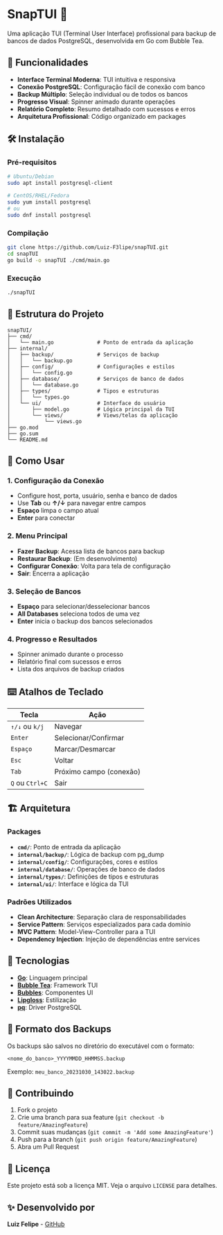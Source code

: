 # SnapTUI 📸

Uma aplicação TUI (Terminal User Interface) profissional para backup de bancos de dados PostgreSQL, desenvolvida em Go com Bubble Tea.

## 🚀 Funcionalidades

- **Interface Terminal Moderna**: TUI intuitiva e responsiva
- **Conexão PostgreSQL**: Configuração fácil de conexão com banco
- **Backup Múltiplo**: Seleção individual ou de todos os bancos
- **Progresso Visual**: Spinner animado durante operações
- **Relatório Completo**: Resumo detalhado com sucessos e erros
- **Arquitetura Profissional**: Código organizado em packages

## 🛠️ Instalação

### Pré-requisitos

```bash
# Ubuntu/Debian
sudo apt install postgresql-client

# CentOS/RHEL/Fedora
sudo yum install postgresql
# ou
sudo dnf install postgresql
```

### Compilação

```bash
git clone https://github.com/Luiz-F3lipe/snapTUI.git
cd snapTUI
go build -o snapTUI ./cmd/main.go
```

### Execução

```bash
./snapTUI
```

## 📁 Estrutura do Projeto

```
snapTUI/
├── cmd/
│   └── main.go              # Ponto de entrada da aplicação
├── internal/
│   ├── backup/              # Serviços de backup
│   │   └── backup.go
│   ├── config/              # Configurações e estilos
│   │   └── config.go
│   ├── database/            # Serviços de banco de dados
│   │   └── database.go
│   ├── types/               # Tipos e estruturas
│   │   └── types.go
│   └── ui/                  # Interface do usuário
│       ├── model.go         # Lógica principal da TUI
│       └── views/           # Views/telas da aplicação
│           └── views.go
├── go.mod
├── go.sum
└── README.md
```

## 🎯 Como Usar

### 1. Configuração da Conexão
- Configure host, porta, usuário, senha e banco de dados
- Use **Tab** ou **↑/↓** para navegar entre campos
- **Espaço** limpa o campo atual
- **Enter** para conectar

### 2. Menu Principal
- **Fazer Backup**: Acessa lista de bancos para backup
- **Restaurar Backup**: (Em desenvolvimento)
- **Configurar Conexão**: Volta para tela de configuração
- **Sair**: Encerra a aplicação

### 3. Seleção de Bancos
- **Espaço** para selecionar/desselecionar bancos
- **All Databases** seleciona todos de uma vez
- **Enter** inicia o backup dos bancos selecionados

### 4. Progresso e Resultados
- Spinner animado durante o processo
- Relatório final com sucessos e erros
- Lista dos arquivos de backup criados

## ⌨️ Atalhos de Teclado

| Tecla | Ação |
|-------|------|
| `↑/↓` ou `k/j` | Navegar |
| `Enter` | Selecionar/Confirmar |
| `Espaço` | Marcar/Desmarcar |
| `Esc` | Voltar |
| `Tab` | Próximo campo (conexão) |
| `Q` ou `Ctrl+C` | Sair |

## 🏗️ Arquitetura

### Packages

- **`cmd/`**: Ponto de entrada da aplicação
- **`internal/backup/`**: Lógica de backup com pg_dump
- **`internal/config/`**: Configurações, cores e estilos
- **`internal/database/`**: Operações de banco de dados
- **`internal/types/`**: Definições de tipos e estruturas
- **`internal/ui/`**: Interface e lógica da TUI

### Padrões Utilizados

- **Clean Architecture**: Separação clara de responsabilidades
- **Service Pattern**: Serviços especializados para cada domínio
- **MVC Pattern**: Model-View-Controller para a TUI
- **Dependency Injection**: Injeção de dependências entre services

## 🔧 Tecnologias

- **[Go](https://golang.org/)**: Linguagem principal
- **[Bubble Tea](https://github.com/charmbracelet/bubbletea)**: Framework TUI
- **[Bubbles](https://github.com/charmbracelet/bubbles)**: Componentes UI
- **[Lipgloss](https://github.com/charmbracelet/lipgloss)**: Estilização
- **[pq](https://github.com/lib/pq)**: Driver PostgreSQL

## 📝 Formato dos Backups

Os backups são salvos no diretório do executável com o formato:
```
<nome_do_banco>_YYYYMMDD_HHMMSS.backup
```

Exemplo: `meu_banco_20231030_143022.backup`

## 🤝 Contribuindo

1. Fork o projeto
2. Crie uma branch para sua feature (`git checkout -b feature/AmazingFeature`)
3. Commit suas mudanças (`git commit -m 'Add some AmazingFeature'`)
4. Push para a branch (`git push origin feature/AmazingFeature`)
5. Abra um Pull Request

## 📄 Licença

Este projeto está sob a licença MIT. Veja o arquivo `LICENSE` para detalhes.

## ✨ Desenvolvido por

**Luiz Felipe** - [GitHub](https://github.com/Luiz-F3lipe)
